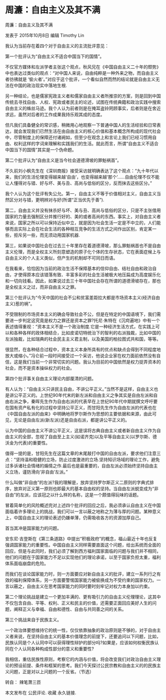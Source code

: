 # 周濂：自由主义及其不满

周濂：自由主义及其不满

发表于 2015年10月8日 编辑 Timothy Lin

我认为当前存在着四个对于自由主义的主流批评意见：

第一个批评认为“自由主义不适合中国当下的国情”。

不仅官方媒体和左派学者主张这个观点，秋风兄在《中国自由主义二十年的颓势》中也表达过类似的观点：“对中国人来说，自由纯粹是一种外来之物，而自由主义者彷彿就是 ‘偷火者’。”对应于这个批评，一个看似自然而然的结论就是自由主义无法在中国的政治现实中落地生根.

另一种结论，也是儒家宪政主义者和儒家自由主义者所推崇的方案，则是回到中国传统去寻找自由、人权、宪政或者民主的论述，试图在传统典籍和政治实践中搜索自由主义的蛛丝马迹。我个人认为前者则是在掩耳盗铃罔顾事实，后者则是在舍近求远，虽然对后者的工作成果我持乐观其成的态度。

但凡我们具备健全的常识感，稍微用心地观察一下普通中国人的生活经验和日常表达，就会发现我们已然生活在由自由主义的核心价值和基本概念所构成的现代社会中，尽管制度上的保障还付诸阙如，但至少在观念上和言论上我们已经习惯用自由、权利这样的字词来理解和实践我们的生活。就此而言，所谓“自由主义不适合中国当下的国情”其实是一个伪命题。

第二个批评认为“自由主义是当今社会道德滑坡的罪魁祸首”。

不久前刘小枫先生在《深圳商报》接受采访就明确表达了这个观点：“九十年代以来，我们的生活伦理变得越来越‘自由’，也变得越来越‘那个’……自由伦理不仅不能让人懂得对与错、好与坏、美与丑、高尚与低俗的区分，反而抹去这些区分。”

我个人认为这个批评有失公允。第一，自由主义不等于价值相对主义，自由主义当然区分对与错，更明辨对与好(所谓“正当优先于善”).

第二，自由主义并没有抹杀好与坏、美与丑、高尚与低俗的区分，只是不主张借用国家的力量去强制区分并推行好的、美的或者高尚的东西。事实上，对自由主义者来说，国家之所以可以保持近似中立，就是因为社会生活一定是不中立的，人们能够而且实际上会在社会生活的各种相互竞争的生活方式之间作出区别，肯定某一些，拒斥另一些，而无须动用国家机器.

第三，如果说中国社会在过去三十年里存在着道德滑坡，那么罪魁祸首也不是自由主义伦理，而是全权主义所刻意塑造的原子化个体的生存状态，它在表面症候上与自由主义的个人主义类似，但产生的机制却不可同日而语。

在我看来，恰恰因为当前的政治生活不保障基本的信仰自由、结社自由和政治自由，才使得原本应该错落有致、丰富多彩的社会生活被极大地压扁成为高度娱乐化和一切向钱看。因此，如果说过去三十年中国社会存在所谓的道德滑坡存在，那也是全权主义之过，而非自由主义之罪。

第三个批评认为“今天中国的社会不公和贫富差距拉大都是市场资本主义(经济自由主义)惹的祸”。

不受限制的市场资本主义的确会导致社会不公，但是在特定的中国语境下，我们需要进一步判定这究竟是权力之罪还是资本之罪?托尼·朱特在《沉疴遍地》中有一个表述值得重视：“资本主义不是一个政治制度.它是一种经济生活方式，在实践上可以和各种各样的政体相结合，比如皮诺切特统治下的智利的右派独裁，比如中国的左派独裁，比如瑞典的社会民主主义君主制，以及美国的柏拉图式共和国，等等。

很显然，在各种结合过程中，资本主义本身所具有的优点和缺点会得到不同程度地放大或缩小。”冯仑前一段时间接受过一个采访，他说企业家在权力面前依然没有自信，这是我们当前一个非常切实的问题。我认为目前的中国依然是权力捉弄资本的社会，而不是资本操纵权力的社会。

第四个批评事关自由主义理论内部厘清的问题。

有人认为：“自由主义只讲民主自由，不讲公平正义。”当然不是这样，自由主义也是讲公平正义的。上世纪90年代末的新左派和自由主义之争其实是自由左派和自由右派之争，秦晖先生作为自由右派的代表早在上世纪90年代中期就撰文呼吁要在国有资产私有化的过程中坚持公平正义，而甘阳先生作为自由左派的代表也在《中国自由左派的由来》中明确地将罗尔斯作为思想的主要依据和来源，由此可见，无论是自由左派(新左派)还是自由右派，都是讲公平正义的。

认为中国的自由主义不讲公平正义，这是误将古典自由主义或者新自由主义作为自由主义的全部，忽视了自由至上主义(如诺齐克)以及平等自由主义(以罗尔斯、德沃金为代表)的重要性。

值得一提的是，甘阳先生在这篇文章的末尾敲打中国的自由左派，要求他们注意三点：“坚持温和稳健的立场，防止过度激进的立场.坚持知识场域的理论工作，避免过多诉诸社会情绪的煽情之作.最后也是最重要的，自由左派必须始终坚持自由主义立场，谨防滑向‘非自由’左派。”

什么叫做“非自由”的左派?我的理解是，放弃坚持罗尔斯正义二原则的字典式排序，放弃对正义第一原则也即最大的基本自由权的坚持。当自由左派蜕变成为“非自由”的左派，应该冠之以什么样的名称，这是一个颇值得玩味的话题。

冒着简单化的风险概述完对上述四个批评的回应之后，我必须承认自由主义在中国面临着许多理论上的挑战，我们可以一言以蔽之地称之为薄与厚的问题。某种意义上，中国自由主义的理论表述仍嫌单薄，仍需吸收各方的资源加厚自己。

首当其冲是国家能力的问题。

安东尼·吉登斯在《第三条道路》中提出“积极政府”的概念，福山最近十年也反复强调国家能力的重要性。中国自由主义同样需要直面这个问题，给出系统而全面的回应，但是与此同时，我们必须了解到西方福利国家面临的问题与我们并不相同，他们的问题在于国家能力不足以实现他们的理论承诺，以至于国家负担太重，福利体系面临崩盘的危险。

而我们在谈论国家能力时，则一方面要应对新自由主义的批评，建立一系列行之有效的福利保障体系，另一方面要警惕国家能力被偷换成为不受约束的国家权力。一言以蔽之，自由主义在思考国家能力的同时要时刻牢记对权力本身加以约束。

第二个理论挑战是建立一个更加丰满的、更有吸引力的自由主义伦理理论，这其中不仅包含自由、平等、权利、正义和民主的价值，还需要正面回应美好人生的问题，阐释正义与幸福、自由和德性、自由与共同善之间的关系。

第三个挑战来自于民族主义。

一个政治体要想维持它的统一性，仅仅依靠抽象的政治原则是不够的，对于自由主义者来说，在坚持自由主义的基本价值理念的前提下，还要追问以下问题，比如，民族认同是个人认同中可以获得理性辩护的部分吗?如果是，应该如何权衡民族认同在个人认同各种构成性部分的意义和重要性?

我相信，重估民族性原则，考察它的内涵与价值，将会改变我们对政治自由主义理论的预设前提、条件和框架的思考。我们今天探讨公民宗教和自由主义的的民族主义问题，正是对以上问题的一个反省。（节选）

转自： 辣笔萧三匝

本文发布在 公民评论. 收藏 永久链接.